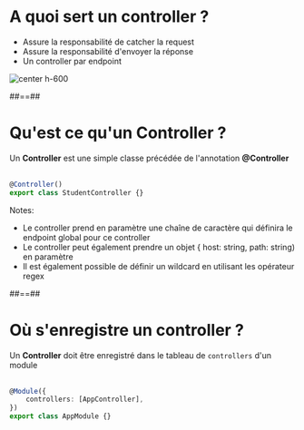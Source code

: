 # A quoi sert un controller ?

-   Assure la responsabilité de catcher la request
-   Assure la responsabilité d'envoyer la réponse
-   Un controller par endpoint

![center h-600](assets/images/school/03-controller/controller.png)

##==##

<!-- .slide: class="with-code inconsolata"-->

# Qu'est ce qu'un Controller ?

Un **Controller** est une simple classe précédée de l'annotation **@Controller**
<br/><br/>

```typescript
@Controller()
export class StudentController {}
```

<!-- .element: class="big-code" -->

Notes:

-   Le controller prend en paramètre une chaîne de caractère qui définira le endpoint global pour ce controller
-   Le controller peut également prendre un objet { host: string, path: string) en paramètre
-   Il est également possible de définir un wildcard en utilisant les opérateur regex

##==##

<!-- .slide: class="with-code inconsolata" -->

# Où s'enregistre un controller ?

Un **Controller** doit être enregistré dans le tableau de `controllers` d'un module<br/><br/>

```typescript
@Module({
    controllers: [AppController],
})
export class AppModule {}
```

<!-- .element: class="big-code" -->
